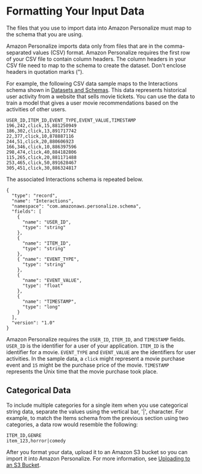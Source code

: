 # Formatting Your Input Data<a name="data-prep-formatting"></a>

The files that you use to import data into Amazon Personalize must map to the schema that you are using\.

Amazon Personalize imports data only from files that are in the comma\-separated values \(CSV\) format\. Amazon Personalize requires the first row of your CSV file to contain column headers\. The column headers in your CSV file need to map to the schema to create the dataset\. Don't enclose headers in quotation marks \("\)\.

For example, the following CSV data sample maps to the Interactions schema shown in [Datasets and Schemas](how-it-works-dataset-schema.md)\. This data represents historical user activity from a website that sells movie tickets\. You can use the data to train a model that gives a user movie recommendations based on the activities of other users\.

```
USER_ID,ITEM_ID,EVENT_TYPE,EVENT_VALUE,TIMESTAMP
196,242,click,15,881250949
186,302,click,13,891717742
22,377,click,10,878887116
244,51,click,20,880606923
166,346,click,10,886397596
298,474,click,40,884182806
115,265,click,20,881171488
253,465,click,50,891628467
305,451,click,30,886324817
```

The associated Interactions schema is repeated below\.

```
{
  "type": "record",
  "name": "Interactions",
  "namespace": "com.amazonaws.personalize.schema",
  "fields": [
    {
      "name": "USER_ID",
      "type": "string"
    },
    {
      "name": "ITEM_ID",
      "type": "string"
    },
    { "name": "EVENT_TYPE",
      "type": "string"
    },
    {
      "name": "EVENT_VALUE",
      "type": "float"
    },
    {
      "name": "TIMESTAMP",
      "type": "long"
    }
  ],
  "version": "1.0"
}
```

Amazon Personalize requires the `USER_ID`, `ITEM_ID`, and `TIMESTAMP` fields\. `USER_ID` is the identifier for a user of your application\. `ITEM_ID` is the identifier for a movie\. `EVENT_TYPE` and `EVENT_VALUE` are the identifiers for user activities\. In the sample data, a `click` might represent a movie purchase event and `15` might be the purchase price of the movie\. `TIMESTAMP` represents the Unix time that the movie purchase took place\.

## Categorical Data<a name="data-prep-formatting-categorical"></a>

To include multiple categories for a single item when you use categorical string data, separate the values using the vertical bar, '\|', character\. For example, to match the Items schema from the previous section using two categories, a data row would resemble the following:

```
ITEM_ID,GENRE
item_123,horror|comedy
```

After you format your data, upload it to an Amazon S3 bucket so you can import it into Amazon Personalize\. For more information, see [Uploading to an S3 Bucket](data-prep-upload-s3.md)\.